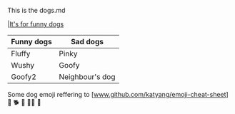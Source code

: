 This is the dogs.md

|[It's for funny dogs](https://pixabay.com/photos/gorgeous-puppy-eyes-cute-dog-3004460/)


Funny dogs | Sad dogs 
---------- | --------
Fluffy     | Pinky
Wushy      | Goofy
Goofy2     | Neighbour's dog


Some dog emoji reffering to [www.github.com/katyang/emoji-cheat-sheet]
:dog:
:dog2:
:guide_dog:
:service_dog:
:poodle:



